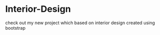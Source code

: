 # Interior-Design

  check out my new project which based on interior design created using bootstrap
